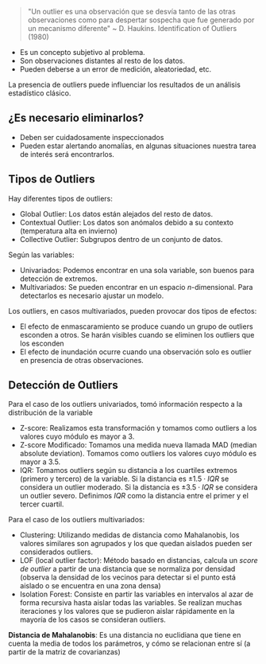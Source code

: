 > "Un outlier es una observación que se desvía tanto de las otras observaciones como para despertar sospecha que fue generado por un mecanismo diferente"
> ~ D. Haukins. Identification of Outliers (1980)

- Es un concepto subjetivo al problema.
- Son observaciones distantes al resto de los datos.
- Pueden deberse a un error de medición, aleatoriedad, etc.

La presencia de outliers puede influenciar los resultados de un análisis estadístico clásico.

## ¿Es necesario eliminarlos?

- Deben ser cuidadosamente inspeccionados
- Pueden estar alertando anomalías, en algunas situaciones nuestra tarea de interés será encontrarlos.

## Tipos de Outliers

Hay diferentes tipos de outliers:

- Global Outlier: Los datos están alejados del resto de datos.
- Contextual Outlier: Los datos son anómalos debido a su contexto (temperatura alta en invierno)
- Collective Outlier: Subgrupos dentro de un conjunto de datos.

Según las variables:

- Univariados: Podemos encontrar en una sola variable, son buenos para detección de extremos.
- Multivariados: Se pueden encontrar en un espacio $n$-dimensional. Para detectarlos es necesario ajustar un modelo.

Los outliers, en casos multivariados, pueden provocar dos tipos de efectos:

- El efecto de enmascaramiento se produce cuando un grupo de outliers esconden a otros. Se harán visibles cuando se eliminen los outliers que los esconden
- El efecto de inundación ocurre cuando una observación solo es outlier en presencia de otras observaciones.

## Detección de Outliers

Para el caso de los outliers univariados, tomó información respecto a la distribución de la variable

- Z-score: Realizamos esta transformación y tomamos como outliers a los valores cuyo módulo es mayor a 3.
- Z-score Modificado: Tomamos una medida nueva llamada MAD (median absolute deviation). Tomamos como outliers los valores cuyo módulo es mayor a 3.5.
- IQR: Tomamos outliers según su distancia a los cuartiles extremos (primero y tercero) de la variable. Si la distancia es $\pm 1.5\cdot IQR$ se considera un outlier moderado. Si la distancia es $\pm3.5 \cdot IQR$ se considera un outlier severo. Definimos $IQR$ como la distancia entre el primer y el tercer cuartil.

Para el caso de los outliers multivariados:

- Clustering: Utilizando medidas de distancia como Mahalanobis, los valores similares son agrupados y los que quedan aislados pueden ser considerados outliers.
- LOF (local outlier factor): Método basado en distancias, calcula un *score de outlier* a partir de una distancia que se normaliza por densidad (observa la densidad de los vecinos para detectar si el punto está aislado o se encuentra en una zona densa)
- Isolation Forest: Consiste en partir las variables en intervalos al azar de forma recursiva hasta aislar todas las variables. Se realizan muchas iteraciones y los valores que se pudieron aislar rápidamente en la mayoría de los casos se consideran outliers.

**Distancia de Mahalanobis**: Es una distancia no euclidiana que tiene en cuenta la media de todos los parámetros, y cómo se relacionan entre sí (a partir de la matriz de covarianzas)
